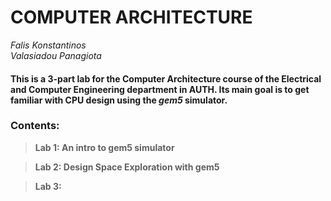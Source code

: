# COMPUTER ARCHITECTURE


_Falis Konstantinos_  
_Valasiadou Panagiota_  

#### **This is a 3-part lab for the Computer Architecture course of the Electrical and Computer Engineering department in AUTH. Its main goal is to get familiar with CPU design using the _gem5_ simulator.**

### **Contents:**

>**Lab 1: An intro to gem5 simulator**

> **Lab 2: Design Space Exploration with gem5**

>**Lab 3:**


